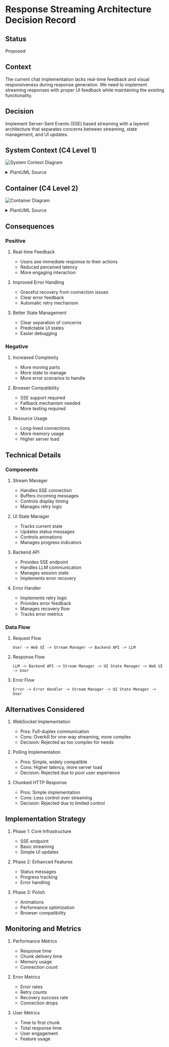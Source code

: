 # Response Streaming Architecture Decision Record

## Status
Proposed

## Context
The current chat implementation lacks real-time feedback and visual responsiveness during response generation. We need to implement streaming responses with proper UI feedback while maintaining the existing functionality.

## Decision
Implement Server-Sent Events (SSE) based streaming with a layered architecture that separates concerns between streaming, state management, and UI updates.

## System Context (C4 Level 1)

![System Context Diagram](docs/diagrams/context.png)

<details>
<summary>PlantUML Source</summary>

```plantuml
!include https://raw.githubusercontent.com/plantuml-stdlib/C4-PlantUML/master/C4_Context.puml

LAYOUT_WITH_LEGEND()

title System Context diagram for Response Streaming

Person(user, "End User", "A user interacting with the chat interface")

System(smail, "SMAIL Chat System", "Provides streaming chat interface with real-time feedback")

System_Ext(ollama, "Ollama LLM", "Local LLM providing streaming responses")

Rel(user, smail, "Sends messages and views responses", "HTTP/SSE")
Rel(smail, ollama, "Streams prompts and receives responses", "HTTP/Streaming")
Rel_Back(smail, user, "Provides real-time feedback and responses", "SSE")
```
</details>

## Container (C4 Level 2)

![Container Diagram](docs/diagrams/container.png)

<details>
<summary>PlantUML Source</summary>

```plantuml
!include https://raw.githubusercontent.com/plantuml-stdlib/C4-PlantUML/master/C4_Container.puml

LAYOUT_WITH_LEGEND()

title Container diagram for Response Streaming

Person(user, "End User", "A user interacting with the chat interface")

System_Boundary(smail, "SMAIL Chat System") {
    Container(web_ui, "Web Interface", "HTML, JavaScript", "Provides streaming chat UI with status updates and controls")
    
    Container(stream_manager, "Stream Manager", "JavaScript Class", "Handles SSE connection and message buffering")
    
    Container(ui_state, "UI State Manager", "JavaScript Class", "Manages UI states and animations")
    
    Container(backend_api, "Backend API", "FastAPI", "Provides streaming endpoints and handles LLM communication")
    
    Container(error_handler, "Error Handler", "Python/JavaScript", "Manages error recovery and retries")
    
    ContainerDb(session_store, "Session Store", "JSON", "Stores conversation history and state")
}

System_Ext(ollama, "Ollama LLM", "Provides streaming response generation")

Rel(user, web_ui, "Interacts with", "HTTPS")
Rel(web_ui, stream_manager, "Initiates streaming", "JavaScript")
Rel(stream_manager, ui_state, "Updates UI state", "JavaScript")
Rel(stream_manager, backend_api, "Connects to", "SSE")
Rel(backend_api, ollama, "Streams prompts", "HTTP")
Rel_Back(ollama, backend_api, "Returns chunks", "HTTP")
Rel(backend_api, session_store, "Stores/retrieves", "JSON")
Rel(error_handler, stream_manager, "Manages retries", "JavaScript")
Rel(error_handler, backend_api, "Handles errors", "HTTP")
```
</details>

## Consequences

### Positive
1. Real-time Feedback
   - Users see immediate response to their actions
   - Reduced perceived latency
   - More engaging interaction

2. Improved Error Handling
   - Graceful recovery from connection issues
   - Clear error feedback
   - Automatic retry mechanism

3. Better State Management
   - Clear separation of concerns
   - Predictable UI states
   - Easier debugging

### Negative
1. Increased Complexity
   - More moving parts
   - More state to manage
   - More error scenarios to handle

2. Browser Compatibility
   - SSE support required
   - Fallback mechanism needed
   - More testing required

3. Resource Usage
   - Long-lived connections
   - More memory usage
   - Higher server load

## Technical Details

### Components

1. Stream Manager
   - Handles SSE connection
   - Buffers incoming messages
   - Controls display timing
   - Manages retry logic

2. UI State Manager
   - Tracks current state
   - Updates status messages
   - Controls animations
   - Manages progress indicators

3. Backend API
   - Provides SSE endpoint
   - Handles LLM communication
   - Manages session state
   - Implements error recovery

4. Error Handler
   - Implements retry logic
   - Provides error feedback
   - Manages recovery flow
   - Tracks error metrics

### Data Flow

1. Request Flow
   ```
   User -> Web UI -> Stream Manager -> Backend API -> LLM
   ```

2. Response Flow
   ```
   LLM -> Backend API -> Stream Manager -> UI State Manager -> Web UI -> User
   ```

3. Error Flow
   ```
   Error -> Error Handler -> Stream Manager -> UI State Manager -> User
   ```

## Alternatives Considered

1. WebSocket Implementation
   - Pros: Full-duplex communication
   - Cons: Overkill for one-way streaming, more complex
   - Decision: Rejected as too complex for needs

2. Polling Implementation
   - Pros: Simple, widely compatible
   - Cons: Higher latency, more server load
   - Decision: Rejected due to poor user experience

3. Chunked HTTP Response
   - Pros: Simple implementation
   - Cons: Less control over streaming
   - Decision: Rejected due to limited control

## Implementation Strategy

1. Phase 1: Core Infrastructure
   - SSE endpoint
   - Basic streaming
   - Simple UI updates

2. Phase 2: Enhanced Features
   - Status messages
   - Progress tracking
   - Error handling

3. Phase 3: Polish
   - Animations
   - Performance optimization
   - Browser compatibility

## Monitoring and Metrics

1. Performance Metrics
   - Response time
   - Chunk delivery time
   - Memory usage
   - Connection count

2. Error Metrics
   - Error rates
   - Retry counts
   - Recovery success rate
   - Connection drops

3. User Metrics
   - Time to first chunk
   - Total response time
   - User engagement
   - Feature usage 
